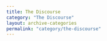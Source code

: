 ```yaml
---
title: The Discourse
category: "The Discourse"
layout: archive-categories
permalink: "category/the-discourse"
---
```

